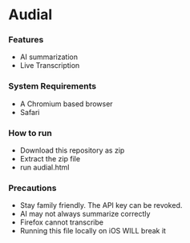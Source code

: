 # Audial

### Features
+ AI summarization
+ Live Transcription

### System Requirements
+ A Chromium based browser
+ Safari

### How to run 
+ Download this repository as zip
+ Extract the zip file
+ run audial.html

### Precautions 
+ Stay family friendly. The API key can be revoked.
+ AI may not always summarize correctly
+ Firefox cannot transcribe
+ Running this file locally on iOS WILL break it

